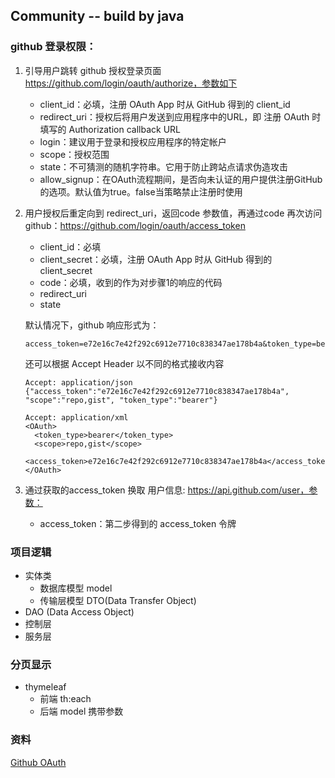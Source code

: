 ## Community -- build by java

### github 登录权限：
1. 引导用户跳转 github 授权登录页面 https://github.com/login/oauth/authorize，参数如下
    - client_id：必填，注册 OAuth App 时从 GitHub 得到的 client_id
    - redirect_uri：授权后将用户发送到应用程序中的URL，即 注册 OAuth 时填写的 Authorization callback URL
    - login：建议用于登录和授权应用程序的特定帐户
    - scope：授权范围
    - state：不可猜测的随机字符串。它用于防止跨站点请求伪造攻击
    - allow_signup：在OAuth流程期间，是否向未认证的用户提供注册GitHub的选项。默认值为true。false当策略禁止注册时使用
2. 用户授权后重定向到 redirect_uri，返回code 参数值，再通过code 再次访问 github：https://github.com/login/oauth/access_token
    - client_id：必填
    - client_secret：必填，注册 OAuth App 时从 GitHub 得到的 client_secret
    - code：必填，收到的作为对步骤1的响应的代码
    - redirect_uri
    - state
    
    默认情况下，github 响应形式为：
    ```
   access_token=e72e16c7e42f292c6912e7710c838347ae178b4a&token_type=bearer
    ```
   还可以根据 Accept Header 以不同的格式接收内容
   ```
   Accept: application/json
   {"access_token":"e72e16c7e42f292c6912e7710c838347ae178b4a", "scope":"repo,gist", "token_type":"bearer"}
   
   Accept: application/xml
   <OAuth>
     <token_type>bearer</token_type>
     <scope>repo,gist</scope>
     <access_token>e72e16c7e42f292c6912e7710c838347ae178b4a</access_token>
   </OAuth>
   ```
3. 通过获取的access_token 换取 用户信息: https://api.github.com/user，参数：
    - access_token：第二步得到的 access_token 令牌
    
### 项目逻辑
- 实体类
    - 数据库模型 model
    - 传输层模型 DTO(Data Transfer Object)
- DAO (Data Access Object)
- 控制层
- 服务层

### 分页显示
- thymeleaf
    - 前端 th:each
    - 后端 model 携带参数

### 资料
[Github OAuth](https://developer.github.com/apps/building-github-apps/)